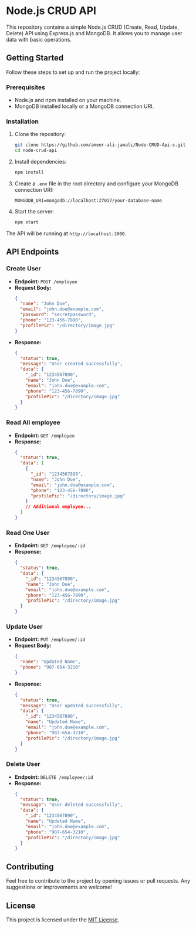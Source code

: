 # Node.js CRUD API

This repository contains a simple Node.js CRUD (Create, Read, Update, Delete) API using Express.js and MongoDB. It allows you to manage user data with basic operations.

## Getting Started

Follow these steps to set up and run the project locally:

### Prerequisites

- Node.js and npm installed on your machine.
- MongoDB installed locally or a MongoDB connection URI.

### Installation

1. Clone the repository:

   ```bash
   git clone https://github.com/ameer-ali-jamali/Node-CRUD-Api-s.git
   cd node-crud-api
   ```

2. Install dependencies:

   ```bash
   npm install
   ```

3. Create a `.env` file in the root directory and configure your MongoDB connection URI:

   ```env
   MONGODB_URI=mongodb://localhost:27017/your-database-name
   ```

4. Start the server:

   ```bash
   npm start
   ```

The API will be running at `http://localhost:3000`.

## API Endpoints

### Create User

- **Endpoint:** `POST /employee`
- **Request Body:**
  ```json
  {
    "name": "John Doe",
    "email": "john.doe@example.com",
    "password": "secretpassword",
    "phone": "123-456-7890",
    "profilePic": "/directory/image.jpg"
  }
  ```
- **Response:**
  ```json
  {
    "status": true,
    "message": "User created successfully",
    "data": {
      "_id": "1234567890",
      "name": "John Doe",
      "email": "john.doe@example.com",
      "phone": "123-456-7890",
      "profilePic": "/directory/image.jpg"
    }
  }
  ```

### Read All employee

- **Endpoint:** `GET /employee`
- **Response:**
  ```json
  {
    "status": true,
    "data": [
      {
        "_id": "1234567890",
        "name": "John Doe",
        "email": "john.doe@example.com",
        "phone": "123-456-7890",
        "profilePic": "/directory/image.jpg"
      }
      // Additional employee...
    ]
  }
  ```

### Read One User

- **Endpoint:** `GET /employee/:id`
- **Response:**
  ```json
  {
    "status": true,
    "data": {
      "_id": "1234567890",
      "name": "John Doe",
      "email": "john.doe@example.com",
      "phone": "123-456-7890",
      "profilePic": "/directory/image.jpg"
    }
  }
  ```

### Update User

- **Endpoint:** `PUT /employee/:id`
- **Request Body:**
  ```json
  {
    "name": "Updated Name",
    "phone": "987-654-3210"
  }
  ```
- **Response:**
  ```json
  {
    "status": true,
    "message": "User updated successfully",
    "data": {
      "_id": "1234567890",
      "name": "Updated Name",
      "email": "john.doe@example.com",
      "phone": "987-654-3210",
      "profilePic": "/directory/image.jpg"
    }
  }
  ```

### Delete User

- **Endpoint:** `DELETE /employee/:id`
- **Response:**
  ```json
  {
    "status": true,
    "message": "User deleted successfully",
    "data": {
      "_id": "1234567890",
      "name": "Updated Name",
      "email": "john.doe@example.com",
      "phone": "987-654-3210",
      "profilePic": "/directory/image.jpg"
    }
  }
  ```

## Contributing

Feel free to contribute to the project by opening issues or pull requests. Any suggestions or improvements are welcome!

## License

This project is licensed under the [MIT License](LICENSE).
